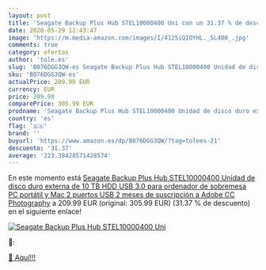 ```yaml
---
layout: post
title: 'Seagate Backup Plus Hub STEL10000400 Uni con un 31.37 % de descuento'
date: 2020-05-29 12:43:47
image: 'https://m.media-amazon.com/images/I/412SiQIOYHL._SL400_.jpg'
comments: true
category: ofertas
author: 'tole.es'
slug: 'B076DGG3QW-es Seagate Backup Plus Hub STEL10000400 Unidad de disco duro...'
sku: 'B076DGG3QW-es'
actualPrice: 209.99 EUR
currency: EUR
price: 209.99
comparePrice: 305.99 EUR
prodname: 'Seagate Backup Plus Hub STEL10000400 Unidad de disco duro externa de 10 TB  HDD  USB 3.0 para ordenador de sobremesa  PC  portátil y Mac  2 puertos USB  2 meses de suscripción a Adobe CC Photography'
country: 'es'
flag: '🇪🇸'
brand: ''
buyurl: 'https://www.amazon.es/dp/B076DGG3QW/?tag=tolees-21'
descuento: '31.37'
average: '223.38428571428574'
---
```


En este momento está [Seagate Backup Plus Hub STEL10000400 Unidad de disco duro externa de 10 TB  HDD  USB 3.0 para ordenador de sobremesa  PC  portátil y Mac  2 puertos USB  2 meses de suscripción a Adobe CC Photography](https://www.amazon.es/dp/B076DGG3QW/?tag=tolees-21) a 209.99 EUR (original: 305.99 EUR) (31.37 %  de descuento) en el siguiente enlace!

[![Seagate Backup Plus Hub STEL10000400 Uni](https://m.media-amazon.com/images/I/412SiQIOYHL._SL400_.jpg)](https://www.amazon.es/dp/B076DGG3QW/?tag=tolees-21)

🔎:


[🛒 Aquí!!!](https://www.amazon.es/dp/B076DGG3QW/?tag=tolees-21)
